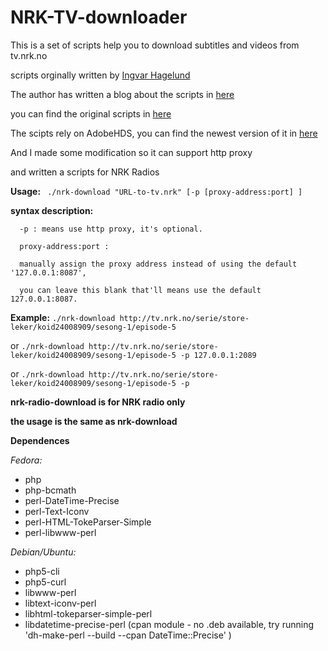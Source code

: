 NRK-TV-downloader
=================

This is a set of scripts help you to download subtitles and videos from tv.nrk.no

scripts orginally written by [Ingvar Hagelund](http://users.linpro.no/ingvar/nrk/)

The author has written a blog about the scripts in [here](http://ingvar.blog.redpill-linpro.com/2012/05/31/downloading-hd-content-from-tv-nrk-no/comment-page-1/)

you can find the original scripts in [here](http://users.linpro.no/ingvar/nrk/)

The scipts rely on AdobeHDS, you can find the newest version of it in [here](https://raw.githubusercontent.com/K-S-V/Scripts/master/AdobeHDS.php)

And I made some modification so it can support http proxy 

and written a scripts for NRK Radios

**Usage:** ` ./nrk-download "URL-to-tv.nrk" [-p [proxy-address:port] ]`

**syntax description:**

      -p : means use http proxy, it's optional.
      
      proxy-address:port : 
      
      manually assign the proxy address instead of using the default '127.0.0.1:8087', 
      
      you can leave this blank that'll means use the default 127.0.0.1:8087.

**Example:** `./nrk-download http://tv.nrk.no/serie/store-leker/koid24008909/sesong-1/episode-5`

or 	`./nrk-download http://tv.nrk.no/serie/store-leker/koid24008909/sesong-1/episode-5 -p 127.0.0.1:2089`

or	`./nrk-download http://tv.nrk.no/serie/store-leker/koid24008909/sesong-1/episode-5 -p`

**nrk-radio-download is for NRK radio only**

**the usage is the same as nrk-download**


**Dependences**

_Fedora:_
*  php
*  php-bcmath
*  perl-DateTime-Precise
*  perl-Text-Iconv
*  perl-HTML-TokeParser-Simple
*  perl-libwww-perl

_Debian/Ubuntu:_
*  php5-cli
*  php5-curl
*  libwww-perl
*  libtext-iconv-perl
*  libhtml-tokeparser-simple-perl
*  libdatetime-precise-perl (cpan module - no .deb available, try running 'dh-make-perl --build --cpan DateTime::Precise' )
